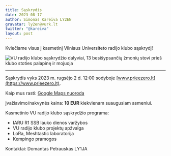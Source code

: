 ```yaml
---
title: Sąskrydis
date: 2023-08-17
author: Simonas Kareiva LY2EN
gravatar: ly2en@vurk.lt
twitter: "@kareiva"
layout: post
---
```


Kviečiame visus į kasmetinį Vilniaus Universiteto radijo klubo sąskrydį!

![VU radijo klubo sąskrydžio dalyviai, 13 besišypsančių žmonių stovi prieš klubo stoties palapinę ir mojuoja](/saskrydis-2023/saskrydzio-dalyviai.jpg)

---

Sąskrydis vyks 2023 m. rugsėjo 2 d. 12:00 sodyboje [www.prieezero.lt](https://www.prieezero.lt).

Kaip mus rasti: [Google Maps nuoroda](https://www.google.com/maps/place/54%C2%B0+59.916+N+24%C2%B0+52.469+E/@54.998600,24.874491,15z?gl=LT)

Įvažiavimo/nakvynės kaina: **10 EUR** kiekvienam suaugusiam asmeniui.

Kasmetinio VU radijo klubo sąskrydžio programa:
- IARU R1 SSB lauko dienos varžybos
- VU radijo klubo projektų apžvalga
- LoRa, Meshtastic laboratorija
- Kempingo pramogos

Kontaktai: Domantas Petrauskas LY1JA

